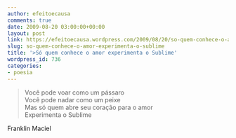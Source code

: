 ```yaml
---
author: efeitoecausa
comments: true
date: 2009-08-20 03:00:00+00:00
layout: post
link: https://efeitoecausa.wordpress.com/2009/08/20/so-quem-conhece-o-amor-experimenta-o-sublime/
slug: so-quem-conhece-o-amor-experimenta-o-sublime
title: '>Só quem conhece o amor experimenta o Sublime'
wordpress_id: 736
categories:
- poesia
---
```


>Você pode voar como um pássaro  
Você pode nadar como um peixe  
Mas só quem abre seu coração para o amor  
Experimenta o Sublime  
  
Franklin Maciel
